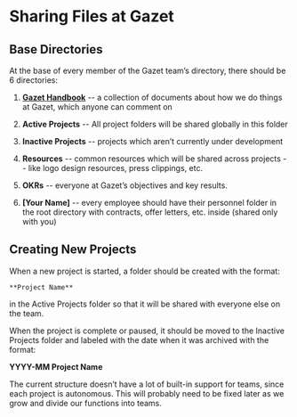 # Sharing Files at Gazet

## Base Directories

At the base of every member of the Gazet team’s directory, there should be 6 directories:

1. **[Gazet Handbook](https://drive.google.com/open?id=0Bwj0rVaUQUXPNWI3SmlwMXRkTDQ&authuser=0)** -- a collection of documents about how we do things at Gazet, which anyone can comment on

2. **Active Projects** -- All project folders will be shared globally in this folder

3. **Inactive Projects** -- projects which aren’t currently under development

4. **Resources** -- common resources which will be shared across projects -- like logo design resources, press clippings, etc.

5. **OKRs** -- everyone at Gazet’s objectives and key results.

6. **[Your Name]** -- every employee should have their personnel folder in the root directory with contracts, offer letters, etc. inside (shared only with you)

## Creating New Projects

When a new project is started, a folder should be created with the format:

	**Project Name**

in the Active Projects folder so that it will be shared with everyone else on the team.

When the project is complete or paused, it should be moved to the Inactive Projects folder and labeled with the date when it was archived with the format:

**YYYY-MM Project Name**

The current structure doesn’t have a lot of built-in support for teams, since each project is autonomous. This will probably need to be fixed later as we grow and divide our functions into teams.
